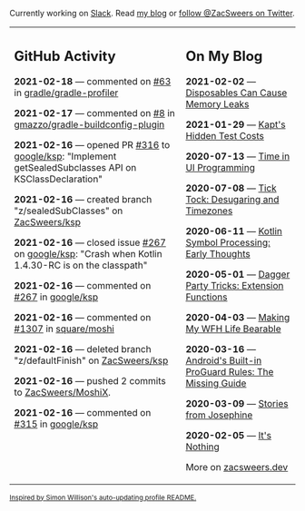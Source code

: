 Currently working on [Slack](https://slack.com/). Read [my blog](https://zacsweers.dev/) or [follow @ZacSweers on Twitter](https://twitter.com/ZacSweers).

<table><tr><td valign="top" width="60%">

## GitHub Activity
<!-- githubActivity starts -->
**2021-02-18** — commented on [#63](https://github.com/gradle/gradle-profiler/issues/63#issuecomment-781524219) in [gradle/gradle-profiler](https://api.github.com/repos/gradle/gradle-profiler)

**2021-02-17** — commented on [#8](https://github.com/gmazzo/gradle-buildconfig-plugin/issues/8#issuecomment-780739116) in [gmazzo/gradle-buildconfig-plugin](https://api.github.com/repos/gmazzo/gradle-buildconfig-plugin)

**2021-02-16** — opened PR [#316](https://api.github.com/repos/google/ksp/pulls/316) to [google/ksp](https://api.github.com/repos/google/ksp): "Implement getSealedSubclasses API on KSClassDeclaration"

**2021-02-16** — created branch "z/sealedSubClasses" on [ZacSweers/ksp](https://api.github.com/repos/ZacSweers/ksp)

**2021-02-16** — closed issue [#267](https://api.github.com/repos/google/ksp/issues/267) on [google/ksp](https://api.github.com/repos/google/ksp): "Crash when Kotlin 1.4.30-RC is on the classpath"

**2021-02-16** — commented on [#267](https://github.com/google/ksp/issues/267#issuecomment-780271999) in [google/ksp](https://api.github.com/repos/google/ksp)

**2021-02-16** — commented on [#1307](https://github.com/square/moshi/pull/1307#issuecomment-779691293) in [square/moshi](https://api.github.com/repos/square/moshi)

**2021-02-16** — deleted branch "z/defaultFinish" on [ZacSweers/ksp](https://api.github.com/repos/ZacSweers/ksp)

**2021-02-16** — pushed 2 commits to [ZacSweers/MoshiX](https://api.github.com/repos/ZacSweers/MoshiX).

**2021-02-16** — commented on [#315](https://github.com/google/ksp/pull/315#issuecomment-779640508) in [google/ksp](https://api.github.com/repos/google/ksp)
<!-- githubActivity ends -->
</td><td valign="top" width="40%">

## On My Blog
<!-- blog starts -->
**2021-02-02** — [Disposables Can Cause Memory Leaks](https://www.zacsweers.dev/disposables-can-cause-memory-leaks/)

**2021-01-29** — [Kapt's Hidden Test Costs](https://www.zacsweers.dev/kapts-hidden-test-costs/)

**2020-07-13** — [Time in UI Programming](https://www.zacsweers.dev/time-in-ui/)

**2020-07-08** — [Tick Tock: Desugaring and Timezones](https://www.zacsweers.dev/ticktock-desugaring-timezones/)

**2020-06-11** — [Kotlin Symbol Processing: Early Thoughts](https://www.zacsweers.dev/kotlin-symbol-processor-early-thoughts/)

**2020-05-01** — [Dagger Party Tricks: Extension Functions](https://www.zacsweers.dev/dagger-party-tricks-extension-functions/)

**2020-04-03** — [Making My WFH Life Bearable](https://www.zacsweers.dev/making-wfh-life-bearable/)

**2020-03-16** — [Android's Built-in ProGuard Rules: The Missing Guide](https://www.zacsweers.dev/android-proguard-rules/)

**2020-03-09** — [Stories from Josephine](https://www.zacsweers.dev/stories-from-josephine/)

**2020-02-05** — [It's Nothing](https://www.zacsweers.dev/its-nothing/)
<!-- blog ends -->
More on [zacsweers.dev](https://zacsweers.dev/)
</td></tr></table>

<sub><a href="https://simonwillison.net/2020/Jul/10/self-updating-profile-readme/">Inspired by Simon Willison's auto-updating profile README.</a></sub>
